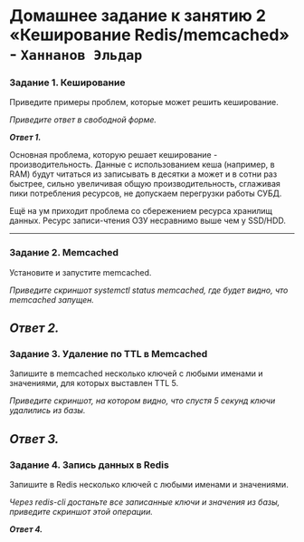 # Домашнее задание к занятию 2 «Кеширование Redis/memcached» - `Ханнанов Эльдар`


### Задание 1. Кеширование 

Приведите примеры проблем, которые может решить кеширование. 

*Приведите ответ в свободной форме.*

_**Ответ 1.**_

Основная проблема, которую решает кеширование - производительность. Данные с использованием кеша (например, в RAM) будут читаться из записывать в десятки а может и в сотни раз быстрее, сильно увеличивая общую производительность, сглаживая пики потребления ресурсов, не допускаем перегрузки работы СУБД.

Ещё на ум приходит проблема со сбережением ресурса хранилищ данных. Ресурс записи-чтения ОЗУ несравнимо выше чем у SSD/HDD.  

---

### Задание 2. Memcached

Установите и запустите memcached.

*Приведите скриншот systemctl status memcached, где будет видно, что memcached запущен.*

_**Ответ 2.**_
---

### Задание 3. Удаление по TTL в Memcached

Запишите в memcached несколько ключей с любыми именами и значениями, для которых выставлен TTL 5. 

*Приведите скриншот, на котором видно, что спустя 5 секунд ключи удалились из базы.*

_**Ответ 3.**_
---

### Задание 4. Запись данных в Redis

Запишите в Redis несколько ключей с любыми именами и значениями. 

*Через redis-cli достаньте все записанные ключи и значения из базы, приведите скриншот этой операции.*

_**Ответ 4.**_
